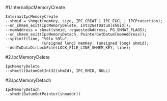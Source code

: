 #1.InternalIpcMemoryCreate

```
InternalIpcMemoryCreate
--shmid = shmget(memKey, size, IPC_CREAT | IPC_EXCL | IPCProtection);
--on_shmem_exit(IpcMemoryDelete, Int32GetDatum(shmid));
--memAddress = shmat(shmid, requestedAddress, PG_SHMAT_FLAGS);
--on_shmem_exit(IpcMemoryDetach, PointerGetDatum(memAddress));
--sprintf(line, "%9lu %9lu",
				(unsigned long) memKey, (unsigned long) shmid);
--AddToDataDirLockFile(LOCK_FILE_LINE_SHMEM_KEY, line);
```

#2.IpcMemoryDelete

```
IpcMemoryDelete
--shmctl(DatumGetInt32(shmId), IPC_RMID, NULL) 
```

#3.IpcMemoryDetach

```
IpcMemoryDetach
--shmdt(DatumGetPointer(shmaddr))
```